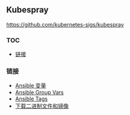 ## Kubespray

https://github.com/kubernetes-sigs/kubespray

### TOC

<!-- MarkdownTOC GFM -->

- [链接](#链接)

<!-- /MarkdownTOC -->


### 链接

- [Ansible 变量](https://github.com/kubernetes-sigs/kubespray/blob/master/docs/vars.md)
- [Ansible Group Vars](https://github.com/kubernetes-sigs/kubespray/blob/master/docs/ansible.md#group-vars-and-overriding-variables-precedence)
- [Ansible Tags](https://github.com/kubernetes-sigs/kubespray/blob/master/docs/ansible.md#ansible-tags)
- [下载二进制文件和镜像](https://github.com/kubernetes-sigs/kubespray/blob/master/docs/downloads.md)
